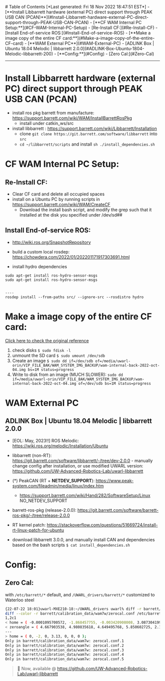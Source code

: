 <toc>
# Table of Contents
[*Last generated: Fri 18 Nov 2022 18:47:51 EST*]
- [**Install Libbarrett hardware (external PC) direct support through PEAK USB CAN (PCAN)**](#Install-Libbarrett-hardware-external-PC-direct-support-through-PEAK-USB-CAN-PCAN)
- [**CF WAM Internal PC Setup:**](#CF-WAM-Internal-PC-Setup)
  - [Re-Install CF:](#Re-Install-CF)
  - [Install End-of-service ROS:](#Install-End-of-service-ROS)
- [**Make a image copy of the entire CF card:**](#Make-a-image-copy-of-the-entire-CF-card)
- [**WAM External PC**](#WAM-External-PC)
  - [ADLINK Box | Ubuntu 18.04 Melodic | libbarrett 2.0.0](#ADLINK-Box-Ubuntu-1804-Melodic-libbarrett-200)
- [**Config:**](#Config)
  - [Zero Cal:](#Zero-Cal)


</toc>

---
# Install Libbarrett hardware (external PC) direct support through PEAK USB CAN (PCAN)
- install ros pkg barrett from manufacture: https://support.barrett.com/wiki/WAM/InstallBarrettRosPkg
	- install under catkin_ws/src
- install libbarrett : https://support.barrett.com/wiki/Libbarrett/Installation
	- clone `git clone https://git.barrett.com/software/libbarrett` into `src`
	- `cd ~/libbarrett/scripts` and install `sh ./install_dependencies.sh`

# CF WAM Internal PC Setup:
## Re-Install CF:
- Clear CF card and delete all occupied spaces
- install on a Ubuntu PC by running scripts in https://support.barrett.com/wiki/WAM/CreateCF
	- Download the install bash script, and modify the grep such that it installed at the disk you specified under /dev/sd##
## Install End-of-service ROS:
- http://wiki.ros.org/SnapshotRepository

- build a custom local rosdep: https://chowdera.com/2022/01/202201171917303691.html

- install hydro dependencies
```
sudo apt-get install ros-hydro-sensor-msgs
sudo apt-get install ros-hydro-sensor-msgs


----
rosdep install --from-paths src/ --ignore-src --rosdistro hydro
```

# Make a image copy of the entire CF card:

[Click here to check the original reference](https://askubuntu.com/questions/227924/sd-card-cloning-using-the-dd-command)

1. check disks `$ sudo fdisk -l`
2. unmount the SD card `$ sudo umount /dev/sdb`
3. Create an image `$ sudo dd if=/dev/sdb of=/media/uwarl-orin/VIP_FILE_BAK/WAM_SYSTEM_IMG_BACKUP/wam-internal-back-2022-oct-04.img bs=1M status=progress`
4. Write to disk from an image (MUCH SLOWER): `sudo dd if=/media/uwarl-orin/VIP_FILE_BAK/WAM_SYSTEM_IMG_BACKUP/wam-internal-back-2022-oct-04.img of=/dev/sdb bs=1M status=progress`

# WAM External PC

## ADLINK Box | Ubuntu 18.04 Melodic | libbarrett 2.0.0
- [EOL: May, 2023!!] ROS Melodic: https://wiki.ros.org/melodic/Installation/Ubuntu
- libbarrett (non-RT): https://git.barrett.com/software/libbarrett/-/tree/dev-2.0.0
      - manually change config after installation, or use modified UWARL version: https://github.com/UW-Advanced-Robotics-Lab/uwarl-libbarrett
- (*) PeakCAN (RT + **NETDEV_SUPPORT**): https://www.peak-system.com/fileadmin/media/linux/index.htm
  - https://support.barrett.com/wiki/Hand/282/SoftwareSetup/Linux NO_NETDEV_SUPPORT

- barrett-ros-pkg (release-2.0.0): https://git.barrett.com/software/barrett-ros-pkg/-/tree/release-2.0.0
- RT kernel patch: https://stackoverflow.com/questions/51669724/install-rt-linux-patch-for-ubuntu
- download libbarrett 3.0.0, and manually install CAN and dependencies based on the bash scripts `$ cat install_dependencies.sh`

# Config:
## Zero Cal:
with `/etc/barrett/*` default, and `/UWARL_drivers/barrett/*` customized to Waterloo steel
```bash
{22-07-22 18:01}uwarl-MXE210-18:~/UWARL_drivers uwarl% diff -r barrett/ /etc/barrett
diff --color -r barrett/calibration_data/wam7w/zerocal.conf /etc/barrett/calibration_data/wam7w/zerocal.conf
1,2c1
< home = ( -0.0001095700572, -1.868457755, -0.003420908008, 3.087304199, 0.001106996437, 0.137188488, -0.006267436993 );
< zeroangle = ( 4.667903538, 4.980835618, 4.649495768, 5.850602725, 2.110757564, 0.788466125, 4.420932631 );
---
> home = ( 0, -2, 0, 3.13, 0, 0, 0 );
Only in barrett/calibration_data/wam7w: zerocal.conf.1
Only in barrett/calibration_data/wam7w: zerocal.conf.2
Only in barrett/calibration_data/wam7w: zerocal.conf.3
Only in barrett/calibration_data/wam7w: zerocal.conf.4
Only in barrett/calibration_data/wam7w: zerocal.conf.5
```
> 📢 Now, available @ https://github.com/UW-Advanced-Robotics-Lab/uwarl-libbarrett 

